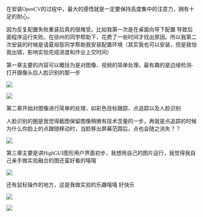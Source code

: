 <font face = 微软雅黑 >

在安装OpenCV的过程中，最大的感悟就是一定要保持高度集中的注意力，拥有十足的耐心。

因为反复配置失败重装后真的很难受。比如我第一次是在桌面向导下配置 导致后面程序运行失败。在徐州的同学帮助下，花费了一些时间才找出原因。所以我第二次安装的时候是请夏烜哲同学帮助我安装配置环境（其实我也可以安装，但是我怕我出错，影响实验完成进度和作业上交时间）

第一章主要的内容可以概括为是对图像、视频的简单处理，最有趣的是边缘检测-打开摄像头后人脸识别的那一步

![](/作业1/ch01/19.png)

![](/作业1/ch01/20.png)

第二章开始对图像进行简单的处理，如彩色目标跟踪、点追踪以及人脸识别

人脸识别的圈是我觉得截图保留图像稍微有技术含量的一步，再就是点追踪的时候为什么你脸上的点跟随移动时，当脸移出屏幕范围后，点也会随之消失？？

![](/作业1/ch02/7.png)

第三章主要是讲HighGUI图形用户界面初步，我想用自己的图片运行，我觉得我自己亲手做实验融合的图还蛮好看的嘻嘻

![](/作业1/ch03/5.png)

还有鼠标操作的地方，这是我做实验的乐趣嘻嘻 好快乐

![](/作业1/ch03/7.png)

![](/作业1/ch03/8.png)